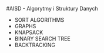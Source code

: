 #AISD - Algorytmy i Struktury Danych
- SORT ALGORITHMS
- GRAPHS
- KNAPSACK
- BINARY SEARCH TREE
- BACKTRACKING
